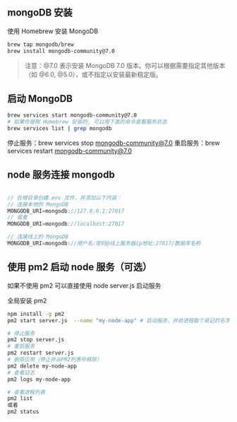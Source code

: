 ## mongoDB 安装

使用 Homebrew 安装 MongoDB

```bash
brew tap mongodb/brew
brew install mongodb-community@7.0
```

> 注意：@7.0 表示安装 MongoDB 7.0 版本。你可以根据需要指定其他版本（如 @6.0, @5.0），或不指定以安装最新稳定版。

## 启动 MongoDB

```bash
brew services start mongodb-community@7.0
# 如果你是用 Homebrew 安装的, 可以用下面的命令查看服务状态
brew services list | grep mongodb

```

停止服务：brew services stop mongodb-community@7.0
重启服务：brew services restart mongodb-community@7.0

## node 服务连接 mongodb

```javascript

// 在根目录创建.env 文件，并添加以下内容：
// 连接本地的 MongoDB
MONGODB_URI=mongodb://127.0.0.1:27017
// 或者
MONGODB_URI=mongodb://localhost:27017

// 连接线上的 MongoDB
MONGODB_URI=mongodb://用户名:密码@线上服务器ip地址:27017/数据库名称
```

## 使用 pm2 启动 node 服务（可选）

如果不使用 pm2 可以直接使用 node server.js 启动服务

全局安装 pm2

```bash
npm install -g pm2
pm2 start server.js  --name "my-node-app" # 启动服务，并给进程取个易记的名字 --watch 模式非常适合开发环境，可以实现代码保存后自动重启。

# 停止服务
pm2 stop server.js
# 重启服务
pm2 restart server.js
# 删除应用（停止并从PM2列表中移除）
pm2 delete my-node-app
# 查看日志
pm2 logs my-node-app

# 查看进程列表
pm2 list
或者
pm2 status
```
